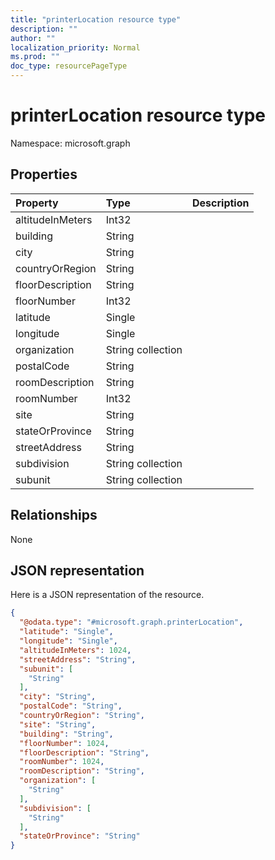 ```yaml
---
title: "printerLocation resource type"
description: ""
author: ""
localization_priority: Normal
ms.prod: ""
doc_type: resourcePageType
---
```


# printerLocation resource type


Namespace: microsoft.graph



## Properties
|Property|Type|Description|
|:---|:---|:---|
|altitudeInMeters|Int32||
|building|String||
|city|String||
|countryOrRegion|String||
|floorDescription|String||
|floorNumber|Int32||
|latitude|Single||
|longitude|Single||
|organization|String collection||
|postalCode|String||
|roomDescription|String||
|roomNumber|Int32||
|site|String||
|stateOrProvince|String||
|streetAddress|String||
|subdivision|String collection||
|subunit|String collection||

## Relationships
None

## JSON representation
Here is a JSON representation of the resource.
<!-- {
  "blockType": "resource",
  "@odata.type": "microsoft.graph.printerLocation"
}
-->
``` json
{
  "@odata.type": "#microsoft.graph.printerLocation",
  "latitude": "Single",
  "longitude": "Single",
  "altitudeInMeters": 1024,
  "streetAddress": "String",
  "subunit": [
    "String"
  ],
  "city": "String",
  "postalCode": "String",
  "countryOrRegion": "String",
  "site": "String",
  "building": "String",
  "floorNumber": 1024,
  "floorDescription": "String",
  "roomNumber": 1024,
  "roomDescription": "String",
  "organization": [
    "String"
  ],
  "subdivision": [
    "String"
  ],
  "stateOrProvince": "String"
}
```

